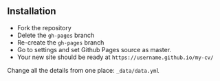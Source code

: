 ## Installation

* Fork the repository
* Delete the `gh-pages` branch
* Re-create the `gh-pages` branch
* Go to settings and set Github Pages source as master.
* Your new site should be ready at `https://username.github.io/my-cv/`

Change all the details from one place: ``_data/data.yml``

